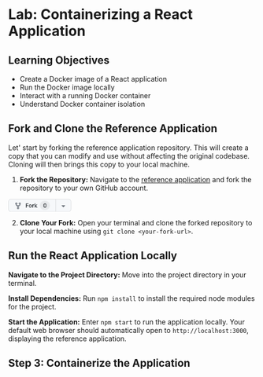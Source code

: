 # Lab: Containerizing a React Application

## Learning Objectives
- Create a Docker image of a React application
- Run the Docker image locally
- Interact with a running Docker container
- Understand Docker container isolation

## Fork and Clone the Reference Application
Let' start by forking the reference application repository. This will create a copy that you can modify and use without affecting the original codebase. Cloning will then brings this copy to your local machine.

1. **Fork the Repository:** Navigate to the [reference application](https://github.com/open-devsecops/topic-2-lab-reference-app) and fork the repository to your own GitHub account.

<img align="center" src="imgs/fork.png" width="128"/><br>

2. **Clone Your Fork:** Open your terminal and clone the forked repository to your local machine using `git clone <your-fork-url>`.

## Run the React Application Locally
**Navigate to the Project Directory:** Move into the project directory in your terminal.

**Install Dependencies:** Run `npm install` to install the required node modules for the project.

**Start the Application:** Enter `npm start` to run the application locally. Your default web browser should automatically open to `http://localhost:3000`, displaying the reference application.

## Step 3: Containerize the Application

